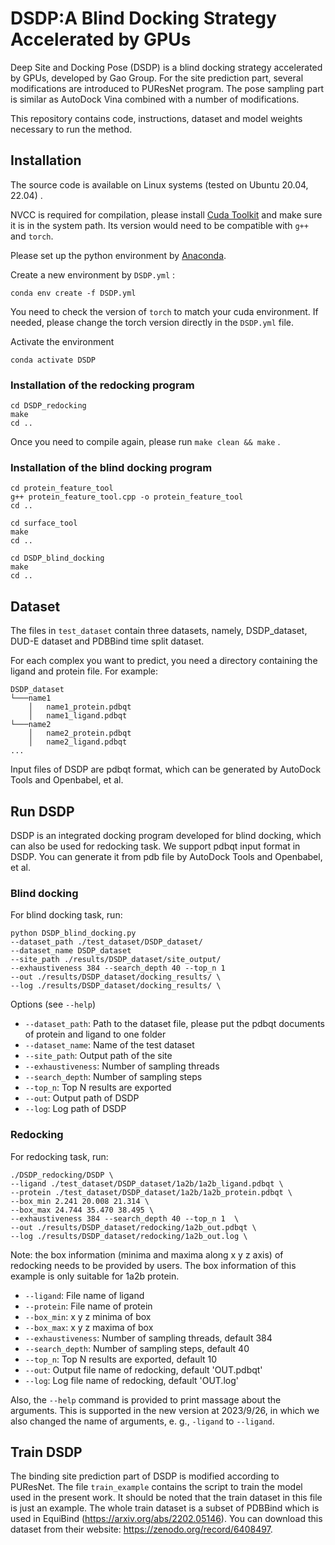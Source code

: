 # DSDP:A Blind Docking Strategy Accelerated by GPUs


Deep Site and Docking Pose (DSDP) is a blind docking strategy accelerated by GPUs, developed by Gao Group. For the site prediction part, several modifications are introduced to PUResNet program. The pose sampling part is similar as AutoDock Vina combined with a number of modifications. 

This repository contains code, instructions, dataset and model weights necessary to run the method. 


## Installation

The source code is available on Linux systems (tested on Ubuntu 20.04, 22.04) .

NVCC is required for compilation, please install [Cuda Toolkit](https://developer.nvidia.com/cuda-toolkit) and make sure it is in the system path. Its version would need to be compatible with `g++` and `torch`.

Please set up the python environment by [Anaconda](https://docs.anaconda.com/anaconda/install/index.html). 

Create a new environment by `DSDP.yml` :

    conda env create -f DSDP.yml

You need to check the version of `torch` to match your cuda environment. If needed, please change the torch version directly in the `DSDP.yml`  file.

Activate the environment

    conda activate DSDP

### Installation of the redocking program

    cd DSDP_redocking
    make
    cd ..

Once you need to compile again, please run `make clean && make` .

### Installation of the blind docking program

    cd protein_feature_tool
    g++ protein_feature_tool.cpp -o protein_feature_tool
    cd ..
    
    cd surface_tool
    make 
    cd ..
    
    cd DSDP_blind_docking
    make
    cd ..

## Dataset

The files in `test_dataset` contain three datasets, namely, DSDP_dataset, DUD-E dataset and PDBBind time split dataset.

For each complex you want to predict, you need a directory containing the ligand and protein file. For example: 
```
DSDP_dataset
└───name1
    │   name1_protein.pdbqt
    │   name1_ligand.pdbqt
└───name2
    │   name2_protein.pdbqt
    │   name2_ligand.pdbqt
...
```
Input files of DSDP are pdbqt format, which can be generated by AutoDock Tools and Openbabel, et al.


## Run DSDP 
DSDP is an integrated docking program developed for blind docking, which can also be used for redocking task. We support pdbqt input format in DSDP. You can generate it from pdb file by AutoDock Tools and Openbabel, et al.

### Blind docking
For blind docking task, run:

    python DSDP_blind_docking.py 
    --dataset_path ./test_dataset/DSDP_dataset/ 
    --dataset_name DSDP_dataset 
    --site_path ./results/DSDP_dataset/site_output/ 
    --exhaustiveness 384 --search_depth 40 --top_n 1 
    --out ./results/DSDP_dataset/docking_results/ \
    --log ./results/DSDP_dataset/docking_results/ \

Options (see `--help`)

- `--dataset_path`: Path to the dataset file, please put the pdbqt documents of protein and ligand to one folder
- `--dataset_name`: Name of the test dataset
- `--site_path`: Output path of the site
- `--exhaustiveness`: Number of sampling threads
- `--search_depth`: Number of sampling steps
- `--top_n`: Top N results are exported
- `--out`: Output path of DSDP
- `--log`: Log path of DSDP

### Redocking
For redocking task, run:

```
./DSDP_redocking/DSDP \
--ligand ./test_dataset/DSDP_dataset/1a2b/1a2b_ligand.pdbqt \
--protein ./test_dataset/DSDP_dataset/1a2b/1a2b_protein.pdbqt \
--box_min 2.241 20.008 21.314 \
--box_max 24.744 35.470 38.495 \
--exhaustiveness 384 --search_depth 40 --top_n 1  \
--out ./results/DSDP_dataset/redocking/1a2b_out.pdbqt \
--log ./results/DSDP_dataset/redocking/1a2b_out.log \
```

Note: the box information (minima and maxima along x y z axis) of redocking needs to be provided by users. The box information of this example is only suitable for 1a2b protein.

- `--ligand`: File name of ligand
- `--protein`: File name of protein
- `--box_min`: x y z minima of box
- `--box_max`: x y z maxima of box
- `--exhaustiveness`: Number of sampling threads, default 384
- `--search_depth`: Number of sampling steps, default 40
- `--top_n`: Top N results are exported, default 10
- `--out`: Output file name of redocking, default 'OUT.pdbqt'
- `--log`: Log file name of redocking, default 'OUT.log'

Also, the `--help` command is provided to print massage about the arguments. This is supported in the new version at 2023/9/26, in which we also changed the name of arguments, e. g., `-ligand` to `--ligand`.

## Train DSDP 
The binding site prediction part of DSDP is modified according to PUResNet. The file `train_example` contains the script to train the model used in the present work. It should be noted that the train dataset in this file is just an example. The whole train dataset is a subset of PDBBind which is used in EquiBind (https://arxiv.org/abs/2202.05146). You can download this dataset from their website: https://zenodo.org/record/6408497.

